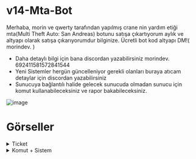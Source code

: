 # v14-Mta-Bot
Merhaba, morin ve qwerty tarafından yapılmış crane nin yardım etiği mta(Multi Theft Auto: San Andreas) botunu satışa çıkartıyorum
aylık ve altyapı olarak satışa çıkarıyorumdur bilginize.
Ücretli bot kod altyapı DM!( morindev. )

- Daha detaylı bilgi için bana discordan yazabilirsiniz morindev. 692411581572841544
- Yeni Sistemler hergün güncelleniyor gerekli olanları buraya atıcam detaylar için discordan yazabilirsiniz
- Sunucuya bağlantılı halide gelecek sunucuda olmadan sunucu için komut kullanabileceksiniz ve rapor bakabileceksiniz.

![image](https://github.com/user-attachments/assets/628b0d45-9ae0-4ec0-ae53-58eb8d135a2a)
# Görseller
<details>
  <summary>Ticket</summary>
 
| Komut                  | Resim                                                                                                  |
| ---------------------- | ------------------------------------------------------------------------------------------------------ |
| Kurulum | <img alt="image" src= "https://github.com/user-attachments/assets/11a2f5d4-0fa6-43c2-97bd-012c27aa984b"> |
| Sahiplen | <img alt="image" src= "https://github.com/user-attachments/assets/6b79d3ff-eed6-4f1a-9ea2-6d93830a644d"> |
| Destek Kullanıcı Sistemi | <img alt="image" src= "https://github.com/user-attachments/assets/df8d5c84-3dcc-4d19-9982-b9a30632473a"> |
| Stat | <img alt="image" src= "https://github.com/user-attachments/assets/95cf8d38-3f2f-4ad7-84b1-43790532b14a"> |
| Top 10 | <img alt="image" src= "https://github.com/user-attachments/assets/e9fa27f8-b82d-42ee-a5bd-e6362d81633b"> |
| Transcript Log | <img alt="image" src="https://github.com/user-attachments/assets/1da3cfa2-456d-491f-beb3-030b04bfc092"> |
</details>
<details>
  <summary>Komut + Sistem</summary>

| Komut + Sistem                  | Resim                                                                                                  |
| ---------------------- | ------------------------------------------------------------------------------------------------------ |
| Aktif | <img alt="image" src= "https://github.com/user-attachments/assets/2cd3a94d-6df6-4501-89c1-9b8ed81decae"> |
| ip | <img alt="image" src="https://github.com/user-attachments/assets/1a15be32-96a6-4510-883d-a61a04e4ca91"> |
| Durum | <img alt="image" src="https://github.com/user-attachments/assets/c4293d9d-17e8-4423-8438-00f9c72723ca"> |
| Hoşgeldin | <img alt="image" src="https://github.com/user-attachments/assets/8ec8be05-eb5f-4880-8e19-a5caca112d25"> |
| Görüşürüz | <img alt="image" src="https://github.com/user-attachments/assets/4c4d544a-752a-4d53-94a2-4127b2464b8e"> |
| Jail-Log | <img alt="image" src="https://github.com/user-attachments/assets/5e6109d5-415a-44d4-bcd8-ca4cc3162a84"> |
| Sil | <img alt="image" src="https://github.com/user-attachments/assets/044fded1-f9fc-41e7-b6e2-c85b568a5111"> |
| Blacklist | <img alt="image" src="https://github.com/user-attachments/assets/5a9d0ef1-29ad-43d8-a93b-d413c9ba0c39"> |
| Herkeserol-ver-al | <img alt="image" src="https://github.com/user-attachments/assets/caf1c877-bfe6-46f1-85e8-01880763df69"> |
| Bota yazdır | <img alt="image" src="https://github.com/user-attachments/assets/dbf641b6-df8c-4002-bb90-dd5f5eed9e2f"> |





</details>
